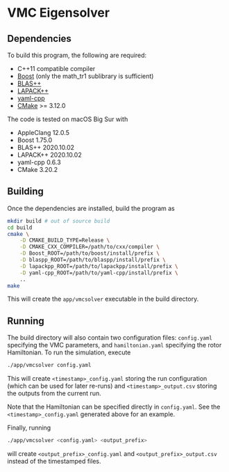 # VMC Eigensolver

## Dependencies

To build this program, the following are required:

*   C++11 compatible compiler
*   [Boost](https://www.boost.org/) (only the math_tr1 sublibrary is sufficient)
*   [BLAS++](https://bitbucket.org/icl/blaspp/)
*   [LAPACK++](https://bitbucket.org/icl/lapackpp/)
*   [yaml-cpp](https://github.com/jbeder/yaml-cpp)
*   [CMake](http://cmake.org/) >= 3.12.0

The code is tested on macOS Big Sur with

*   AppleClang 12.0.5
*   Boost 1.75.0
*   BLAS++ 2020.10.02
*   LAPACK++ 2020.10.02
*   yaml-cpp 0.6.3
*   CMake 3.20.2

## Building

Once the dependencies are installed, build the program as

```sh
mkdir build # out of source build
cd build
cmake \
    -D CMAKE_BUILD_TYPE=Release \
    -D CMAKE_CXX_COMPILER=/path/to/cxx/compiler \
    -D Boost_ROOT=/path/to/boost/install/prefix \
    -D blaspp_ROOT=/path/to/blaspp/install/prefix \
    -D lapackpp_ROOT=/path/to/lapackpp/install/prefix \
    -D yaml-cpp_ROOT=/path/to/yaml-cpp/install/prefix \
    ..
make
```

This will create the `app/vmcsolver` executable in the build directory.

## Running

The build directory will also contain two configuration files: `config.yaml`
specifying the VMC parameters, and `hamiltonian.yaml` specifying the rotor
Hamiltonian. To run the simulation, execute
```sh
./app/vmcsolver config.yaml
```
This will create `<timestamp>_config.yaml` storing the run configuration (which
can be used for later re-runs) and `<timestamp>_output.csv` storing the outputs
from the current run.

Note that the Hamiltonian can be specified directly in `config.yaml`. See the
`<timestamp>_config.yaml` generated above for an example.

Finally, running
```sh
./app/vmcsolver <config.yaml> <output_prefix>
```
will create `<output_prefix>_config.yaml` and `<output_prefix>_output.csv`
instead of the timestamped files.
